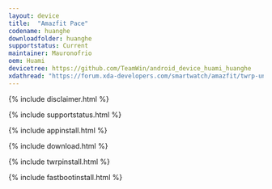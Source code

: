 ```yaml
---
layout: device
title:  "Amazfit Pace"
codename: huanghe
downloadfolder: huanghe
supportstatus: Current
maintainer: Mauronofrio
oem: Huami
devicetree: https://github.com/TeamWin/android_device_huami_huanghe
xdathread: "https://forum.xda-developers.com/smartwatch/amazfit/twrp-unofficial-twrp-3-x-recovery-t3851089"
---
```


{% include disclaimer.html %}

{% include supportstatus.html %}

{% include appinstall.html %}

{% include download.html %}

{% include twrpinstall.html %}

{% include fastbootinstall.html %}
